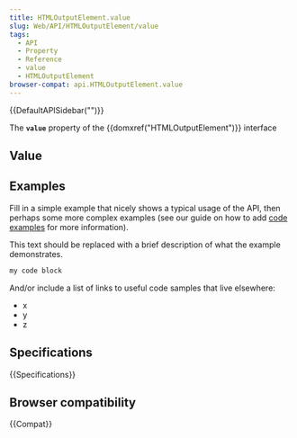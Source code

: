 ```yaml
---
title: HTMLOutputElement.value
slug: Web/API/HTMLOutputElement/value
tags:
  - API
  - Property
  - Reference
  - value
  - HTMLOutputElement
browser-compat: api.HTMLOutputElement.value
---
```

{{DefaultAPISidebar("")}}

The **`value`** property of the {{domxref("HTMLOutputElement")}} interface 

## Value



## Examples

Fill in a simple example that nicely shows a typical usage of the API, then perhaps some more complex examples (see our guide on how to add [code examples](/en-US/docs/MDN/Contribute/Structures/Code_examples) for more information).

This text should be replaced with a brief description of what the example demonstrates.

```js
my code block
```

And/or include a list of links to useful code samples that live elsewhere:

*   x
*   y
*   z

## Specifications

{{Specifications}}

## Browser compatibility

{{Compat}}


